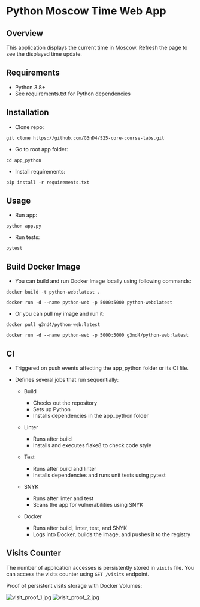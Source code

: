 # Python Moscow Time Web App

## Overview

This application displays the current time in Moscow.
Refresh the page to see the displayed time update.

## Requirements

- Python 3.8+
- See requirements.txt for Python dependencies

## Installation

- Clone repo:

```git clone https://github.com/G3nD4/S25-core-course-labs.git```

- Go to root app folder:

```cd app_python```

- Install requirements:

```pip install -r requirements.txt```

## Usage

- Run app:

```python app.py```

- Run tests:

```pytest```

## Build Docker Image

- You can build and run Docker Image locally using following commands:

```docker build -t python-web:latest .```

```docker run -d --name python-web -p 5000:5000 python-web:latest```

- Or you can pull my image and run it:

```docker pull g3nd4/python-web:latest```

```docker run -d --name python-web -p 5000:5000 g3nd4/python-web:latest```

## CI

- Triggered on push events affecting the app_python folder or its CI file.
- Defines several jobs that run sequentially:
  
  - Build  
    - Checks out the repository  
    - Sets up Python  
    - Installs dependencies in the app_python folder

  - Linter  
    - Runs after build  
    - Installs and executes flake8 to check code style

  - Test  
    - Runs after build and linter  
    - Installs dependencies and runs unit tests using pytest

  - SNYK  
    - Runs after linter and test  
    - Scans the app for vulnerabilities using SNYK

  - Docker  
    - Runs after build, linter, test, and SNYK  
    - Logs into Docker, builds the image, and pushes it to the registry

## Visits Counter

The number of application accesses is persistently stored in `visits` file.
You can access the visits counter using `GET /visits` endpoint.

Proof of persistent visits storage with Docker Volumes:

![visit_proof_1.jpg](visit_proof_1.jpg)
![visit_proof_2.jpg](visit_proof_2.jpg)


